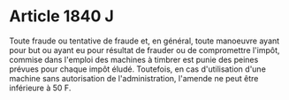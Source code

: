 # Article 1840 J

Toute fraude ou tentative de fraude et, en général, toute manoeuvre ayant pour but ou ayant eu pour résultat de frauder ou de
compromettre l'impôt, commise dans l'emploi des machines à timbrer est punie des peines prévues pour chaque impôt éludé.
Toutefois, en cas d'utilisation d'une machine sans autorisation de l'administration, l'amende ne peut être inférieure à 50 F.

